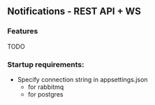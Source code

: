 ## Notifications - REST API + WS

### Features
TODO
### Startup requirements:
- Specify connection string in appsettings.json
    - for rabbitmq
    - for postgres


